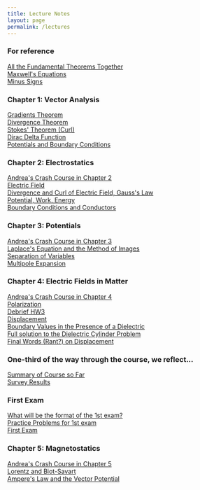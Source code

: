 ```yaml
---
title: Lecture Notes
layout: page
permalink: /lectures
---
```

### For reference ###
[All the Fundamental Theorems Together](/PHY309/lectures/derivatives)<br>
[Maxwell's Equations](/PHY309/lectures/maxwell)<br>
[Minus Signs](/PHY309/lectures/minus_signs)<br>
### Chapter 1: Vector Analysis ### 
[Gradients Theorem](/PHY309/lectures/grad)<br>
[Divergence Theorem](/PHY309/lectures/div)<br>
[Stokes' Theorem (Curl)](/PHY309/lectures/curl)<br>
[Dirac Delta Function](/PHY309/lectures/dirac)<br>
[Potentials and Boundary Conditions](/PHY309/lectures/potentials)<br>
### Chapter 2: Electrostatics ###
[Andrea's Crash Course in Chapter 2](/PHY309/lectures/chapt2)<br>
[Electric Field](/PHY309/lectures/electric)<br>
[Divergence and Curl of Electric Field, Gauss's Law](/PHY309/lectures/divcurlE)<br>
[Potential, Work, Energy](/PHY309/lectures/PotentialWorkEnergy)<br>
[Boundary Conditions and Conductors](/PHY309/lectures/conductors)<br>
### Chapter 3: Potentials ###
[Andrea's Crash Course in Chapter 3](/PHY309/lectures/chapt3)<br>
[Laplace's Equation and the Method of Images](/PHY309/lectures/laplace)<br>
[Separation of Variables](/PHY309/lectures/separation)<br>
[Multipole Expansion ](/PHY309/lectures/multipole)<br>
### Chapter 4: Electric Fields in Matter ###
[Andrea's Crash Course in Chapter 4](/PHY309/lectures/chapt4)<br>
[Polarization](/PHY309/lectures/polarization)<br>
[Debrief HW3](/PHY309/lectures/debrief)<br>
[Displacement](/PHY309/lectures/displacement)<br>
[Boundary Values in the Presence of a Dielectric](/PHY309/lectures/boundaryD)<br>
[Full solution to the Dielectric Cylinder Problem](/PHY309/lectures/SolutionToInClassDielectricCylinderProblem.pdf)<br>
[Final Words (Rant?) on Displacement](/PHY309/lectures/final_words_displacement)<br>
### One-third of the way through the course, we reflect...
[Summary of Course so Far](/PHY309/lectures/CumulativeSummary1)<br>
[Survey Results](/PHY309/lectures/Survey.html)<br>
### First Exam 
[What will be the format of the 1st exam?](/PHY309/lectures/firstexamformat)<br>
[Practice Problems for 1st exam](/PHY309/lectures/practice_problems_1st)<br>
[First Exam](/PHY309/lectures/firstexam)<br>
### Chapter 5: Magnetostatics ###
[Andrea's Crash Course in Chapter 5](/PHY309/lectures/chapt5)<br>
[Lorentz and Biot-Savart](/PHY309/lectures/lorentz) <br>
[Ampere's Law and the Vector Potential](/PHY309/lectures/ampere)<br>
